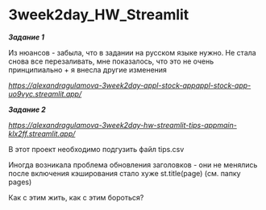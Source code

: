 # 3week2day_HW_Streamlit


***Задание 1***

Из нюансов - забыла, что в задании на русском языке нужно. Не стала снова все перезаливать, мне показалось, что это не очень принципиально + я внесла другие изменения 

*https://alexandragulamova-3week2day-appl-stock-appappl-stock-app-uo9vyc.streamlit.app/*


***Задание 2***

*https://alexandragulamova-3week2day-hw-streamlit-tips-appmain-klx2ff.streamlit.app/*

В этот проект необходимо подгузить файл tips.csv


Иногда возникала проблема обновления заголовков - они не менялись
после включения кэширования стало хуже
st.title(page)
(см. папку pages)

Как с этим жить, как с этим бороться?
